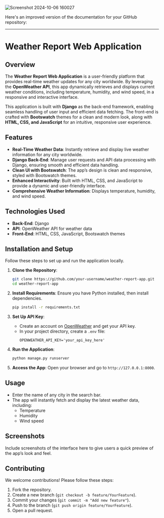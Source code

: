 ![Screenshot 2024-10-06 160027](https://github.com/user-attachments/assets/ecfb21a9-73c6-448b-8140-71090e3f669d)

Here's an improved version of the documentation for your GitHub repository:

---

# Weather Report Web Application

## Overview
The **Weather Report Web Application** is a user-friendly platform that provides real-time weather updates for any city worldwide. By leveraging the **OpenWeather API**, this app dynamically retrieves and displays current weather conditions, including temperature, humidity, and wind speed, in a responsive and interactive interface.

This application is built with **Django** as the back-end framework, enabling seamless handling of user input and efficient data fetching. The front-end is crafted with **Bootswatch** themes for a clean and modern look, along with **HTML, CSS, and JavaScript** for an intuitive, responsive user experience.

## Features
- **Real-Time Weather Data**: Instantly retrieve and display live weather information for any city worldwide.
- **Django Back-End**: Manage user requests and API data processing with Django, ensuring smooth and efficient data handling.
- **Clean UI with Bootswatch**: The app’s design is clean and responsive, styled with Bootswatch themes.
- **Enhanced Interactivity**: Built with HTML, CSS, and JavaScript to provide a dynamic and user-friendly interface.
- **Comprehensive Weather Information**: Displays temperature, humidity, and wind speed.

## Technologies Used
- **Back-End**: Django
- **API**: OpenWeather API for weather data
- **Front-End**: HTML, CSS, JavaScript, Bootswatch themes

## Installation and Setup
Follow these steps to set up and run the application locally.

1. **Clone the Repository**:
   ```bash
   git clone https://github.com/your-username/weather-report-app.git
   cd weather-report-app
   ```

2. **Install Requirements**:
   Ensure you have Python installed, then install dependencies.
   ```bash
   pip install -r requirements.txt
   ```

3. **Set Up API Key**:
   - Create an account on [OpenWeather](https://openweathermap.org/) and get your API key.
   - In your project directory, create a `.env` file:
     ```plaintext
     OPENWEATHER_API_KEY='your_api_key_here'
     ```

4. **Run the Application**:
   ```bash
   python manage.py runserver
   ```

5. **Access the App**:
   Open your browser and go to `http://127.0.0.1:8000`.

## Usage
- Enter the name of any city in the search bar.
- The app will instantly fetch and display the latest weather data, including:
  - Temperature
  - Humidity
  - Wind speed

## Screenshots
Include screenshots of the interface here to give users a quick preview of the app’s look and feel.

## Contributing
We welcome contributions! Please follow these steps:
1. Fork the repository.
2. Create a new branch (`git checkout -b feature/YourFeature`).
3. Commit your changes (`git commit -m "Add new feature"`).
4. Push to the branch (`git push origin feature/YourFeature`).
5. Open a pull request.


